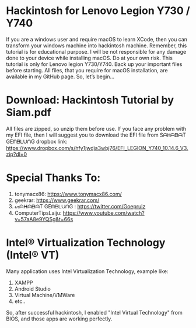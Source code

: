 # Hackintosh for Lenovo Legion Y730 / Y740
If you are a windows user and require macOS to learn XCode, then you can transform your windows machine into hackintosh machine. Remember, this tutorial is for educational purpose. I will be not responsible for any damage done to your device while installing macOS. Do at your own risk.
This tutorial is only for Lenovo legion Y730/Y740. Back up your important files before starting. All files, that you require for macOS installation, are available in my GitHub page. So, let’s begin…

# Download: Hackintosh Tutorial by Siam.pdf
All files are zipped, so unzip them before use.
If you face any problem with my EFI file, then I will suggest you to download the EFI file from SᗩᕼᗩᗷᗩT GEᗰᗷᒪᑌᑎG dropbox link: https://www.dropbox.com/s/hfy1jwdja3wbj76/EFI_LEGION_Y740_10.14.6_V3.zip?dl=0

# Special Thanks To:
1. tonymacx86: https://www.tonymacx86.com/
2. geekrar: https://www.geekrar.com/
3. ᔕᗩᕼᗩᗷᗩT GEᗰᗷᒪᑌᑎG : https://twitter.com/Goeprulz
4. ComputerTipsLaiju: https://www.youtube.com/watch?v=57aA8e9YQSg&t=66s

# Intel® Virtualization Technology (Intel® VT)
Many application uses Intel Virtualization Technology, example like:
1. XAMPP
2. Android Studio
3. Virtual Machine/VMWare
4. etc..

So, after successful hackintosh, I enabled "Intel Virtual Technology" from BIOS, and those apps are working perfectly.

